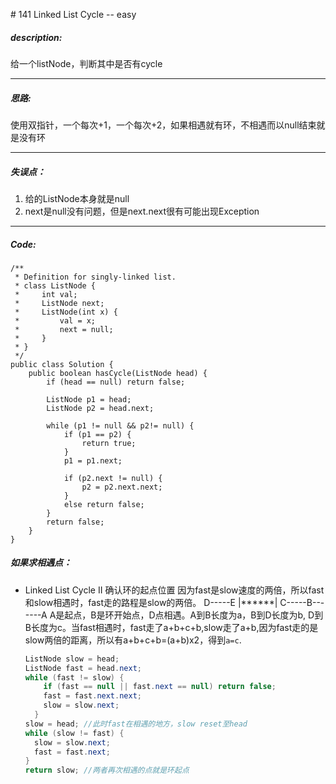 \# 141 Linked List Cycle -- easy
##### description:
给一个listNode，判断其中是否有cycle
****************
##### 思路:
使用双指针，一个每次+1，一个每次+2，如果相遇就有环，不相遇而以null结束就是没有环
**********
##### 失误点：
1. 给的ListNode本身就是null
2. next是null没有问题，但是next.next很有可能出现Exception
********
##### Code:
```
/**
 * Definition for singly-linked list.
 * class ListNode {
 *     int val;
 *     ListNode next;
 *     ListNode(int x) {
 *         val = x;
 *         next = null;
 *     }
 * }
 */
public class Solution {
    public boolean hasCycle(ListNode head) {
        if (head == null) return false;

        ListNode p1 = head;
        ListNode p2 = head.next;

        while (p1 != null && p2!= null) {
            if (p1 == p2) {
                return true;
            }
            p1 = p1.next;

            if (p2.next != null) {
                p2 = p2.next.next;
            }
            else return false;
        }
        return false;
    }
}
```
##### 如果求相遇点：
* Linked List Cycle II
  确认环的起点位置
  因为fast是slow速度的两倍，所以fast和slow相遇时，fast走的路程是slow的两倍。
  D-----E
  |******|
  C-----B-------A
  A是起点，B是环开始点，D点相遇。A到B长度为a，B到D长度为b, D到B长度为c。当fast相遇时，fast走了a+b+c+b,slow走了a+b,因为fast走的是slow两倍的距离，所以有a+b+c+b=(a+b)x2，得到`a=c`.
  ```java
  ListNode slow = head;
  ListNode fast = head.next;
  while (fast != slow) {
      if (fast == null || fast.next == null) return false;
      fast = fast.next.next;
      slow = slow.next;          
    }
  slow = head; //此时fast在相遇的地方，slow reset至head
  while (slow != fast) {
    slow = slow.next;
    fast = fast.next;
  }
  return slow; //两者再次相遇的点就是环起点
  ```
